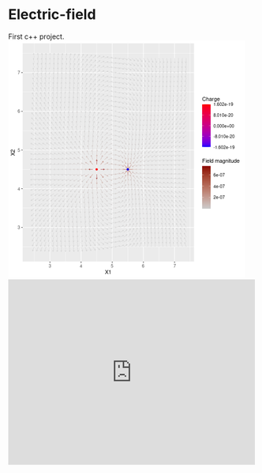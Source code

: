# Electric-field
First c++ project.  
![screenshot of electric field](/plot.png)
<embed src="https://drive.google.com/viewerng/
viewer?embedded=true&url=https://github.com/samuel-holdstock/electric-field/blob/main/Rplots.pdf" width="500" height="375">
